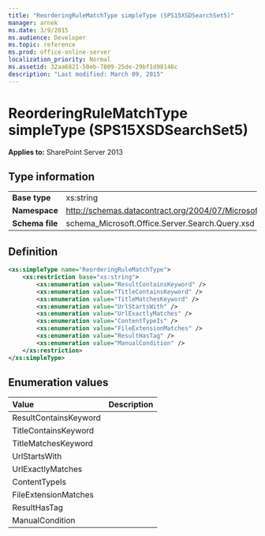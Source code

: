```yaml
---
title: "ReorderingRuleMatchType simpleType (SPS15XSDSearchSet5)"
manager: arnek
ms.date: 3/9/2015
ms.audience: Developer
ms.topic: reference
ms.prod: office-online-server
localization_priority: Normal
ms.assetid: 32aa6821-50eb-7809-25de-29bf1d98146c
description: "Last modified: March 09, 2015"
---
```


# ReorderingRuleMatchType simpleType (SPS15XSDSearchSet5)

 
  
 **Applies to:** SharePoint Server 2013
  
## Type information

|||
|:-----|:-----|
|**Base type** <br/> |xs:string  <br/> |
|**Namespace** <br/> |http://schemas.datacontract.org/2004/07/Microsoft.Office.Server.Search.Query  <br/> |
|**Schema file** <br/> |schema_Microsoft.Office.Server.Search.Query.xsd  <br/> |
   
## Definition

```XML
<xs:simpleType name="ReorderingRuleMatchType">
    <xs:restriction base="xs:string">
        <xs:enumeration value="ResultContainsKeyword" />
        <xs:enumeration value="TitleContainsKeyword" />
        <xs:enumeration value="TitleMatchesKeyword" />
        <xs:enumeration value="UrlStartsWith" />
        <xs:enumeration value="UrlExactlyMatches" />
        <xs:enumeration value="ContentTypeIs" />
        <xs:enumeration value="FileExtensionMatches" />
        <xs:enumeration value="ResultHasTag" />
        <xs:enumeration value="ManualCondition" />
    </xs:restriction>
</xs:simpleType>

```

## Enumeration values

|**Value**|**Description**|
|:-----|:-----|
|ResultContainsKeyword  <br/> ||
|TitleContainsKeyword  <br/> ||
|TitleMatchesKeyword  <br/> ||
|UrlStartsWith  <br/> ||
|UrlExactlyMatches  <br/> ||
|ContentTypeIs  <br/> ||
|FileExtensionMatches  <br/> ||
|ResultHasTag  <br/> ||
|ManualCondition  <br/> ||
   

